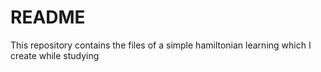 # README
This repository contains the files of a simple hamiltonian learning which
I create while studying
